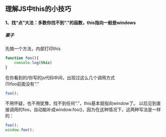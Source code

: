 ## 理解JS中this的小技巧

#### 1、找“点”大法：多数你找不到“.”的函数，this指向一般是windows
##### 栗子
先搞一个方法，内部打印this
```javascript
function foo(){
    console.log(this)
}
```
在你看到的/你写的js代码中间，出现过这么几个调用方式<br/>
(1)foo前面没有“.”
```javascript
foo();
```
不用怀疑，也不用犹豫，找不到任何“.”，this基本就指向window了。
以后见到直接调用的foo，自动脑补成window.foo()，因为在这种情况下，这两种写法是一样的：
```javascript
foo();
window.foo();
```

